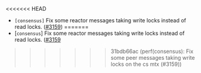 <<<<<<< HEAD
- `[consensus]` Fix some reactor messages taking write locks instead of read locks.
  ([\#3159](https://github.com/cometbft/cometbft/issues/3159))
=======
- [`consensus`] Fix some reactor messages taking write locks instead of read locks.
  ([\#3159](https://github.com/cometbft/cometbft/issues/3159)
>>>>>>> 31bdb66ac (perf(consensus): Fix some peer messages taking write locks on the cs mtx (#3159))
